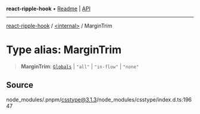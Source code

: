 **react-ripple-hook** • [Readme](../../README.md) \| [API](../../globals.md)

***

[react-ripple-hook](../../README.md) / [\<internal\>](../README.md) / MarginTrim

# Type alias: MarginTrim

> **MarginTrim**: [`Globals`](Globals.md) \| `"all"` \| `"in-flow"` \| `"none"`

## Source

node\_modules/.pnpm/csstype@3.1.3/node\_modules/csstype/index.d.ts:19647
